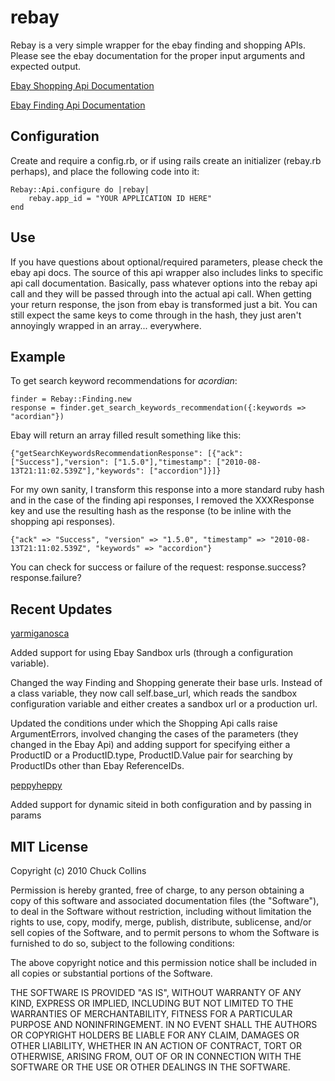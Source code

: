 rebay
========
Rebay is a very simple wrapper for the ebay finding and shopping APIs.  Please see the ebay documentation for the proper input arguments and expected output. 

[Ebay Shopping Api Documentation](http://developer.ebay.com/products/shopping/)

[Ebay Finding Api Documentation](http://developer.ebay.com/products/finding/)

Configuration
-------------
Create and require a config.rb, or if using rails create an initializer (rebay.rb perhaps), and place the following code into it:

	Rebay::Api.configure do |rebay|
		rebay.app_id = "YOUR APPLICATION ID HERE"
	end
		
		
Use
---
If you have questions about optional/required parameters, please check the ebay api docs.  The source of this api wrapper also includes links to specific api call documentation.  Basically, pass whatever options into the rebay api call and they will be passed through into the actual api call.  When getting your return response, the json from ebay is transformed just a bit.  You can still expect the same keys to come through in the hash, they just aren't annoyingly wrapped in an array... everywhere.


Example
-------
To get search keyword recommendations for *acordian*:

	finder = Rebay::Finding.new
	response = finder.get_search_keywords_recommendation({:keywords => "acordian"})
	
Ebay will return an array filled result something like this:
		
	{"getSearchKeywordsRecommendationResponse": [{"ack": ["Success"],"version": ["1.5.0"],"timestamp": ["2010-08-13T21:11:02.539Z"],"keywords": ["accordion"]}]}
	
For my own sanity, I transform this response into a more standard ruby hash and in the case of the finding api responses, I removed the XXXResponse key and use the resulting hash as the response (to be inline with the shopping api responses).

	{"ack" => "Success", "version" => "1.5.0", "timestamp" => "2010-08-13T21:11:02.539Z", "keywords" => "accordion"}

You can check for success or failure of the request:
	response.success?
	response.failure?
  
Recent Updates
--------------
[yarmiganosca](https://github.com/yarmiganosca)

  Added support for using Ebay Sandbox urls (through a configuration
  variable).

  Changed the way Finding and Shopping generate their base urls. Instead
  of a class variable, they now call self.base_url, which reads the
  sandbox configuration variable and either creates a sandbox url or a
  production url.
  
  Updated the conditions under which the Shopping Api calls raise
  ArgumentErrors, involved changing the cases of the parameters (they
  changed in the Ebay Api) and adding support for specifying either a
  ProductID or a ProductID.type, ProductID.Value pair for searching by
  ProductIDs other than Ebay ReferenceIDs.
  
[peppyheppy](https://github.com/peppyheppy)

  Added support for dynamic siteid in both configuration and by passing in params
  
MIT License
-----------
Copyright (c) 2010 Chuck Collins

Permission is hereby granted, free of charge, to any person obtaining a copy
of this software and associated documentation files (the "Software"), to deal
in the Software without restriction, including without limitation the rights
to use, copy, modify, merge, publish, distribute, sublicense, and/or sell
copies of the Software, and to permit persons to whom the Software is
furnished to do so, subject to the following conditions:

The above copyright notice and this permission notice shall be included in
all copies or substantial portions of the Software.

THE SOFTWARE IS PROVIDED "AS IS", WITHOUT WARRANTY OF ANY KIND, EXPRESS OR
IMPLIED, INCLUDING BUT NOT LIMITED TO THE WARRANTIES OF MERCHANTABILITY,
FITNESS FOR A PARTICULAR PURPOSE AND NONINFRINGEMENT. IN NO EVENT SHALL THE
AUTHORS OR COPYRIGHT HOLDERS BE LIABLE FOR ANY CLAIM, DAMAGES OR OTHER
LIABILITY, WHETHER IN AN ACTION OF CONTRACT, TORT OR OTHERWISE, ARISING FROM,
OUT OF OR IN CONNECTION WITH THE SOFTWARE OR THE USE OR OTHER DEALINGS IN
THE SOFTWARE.
